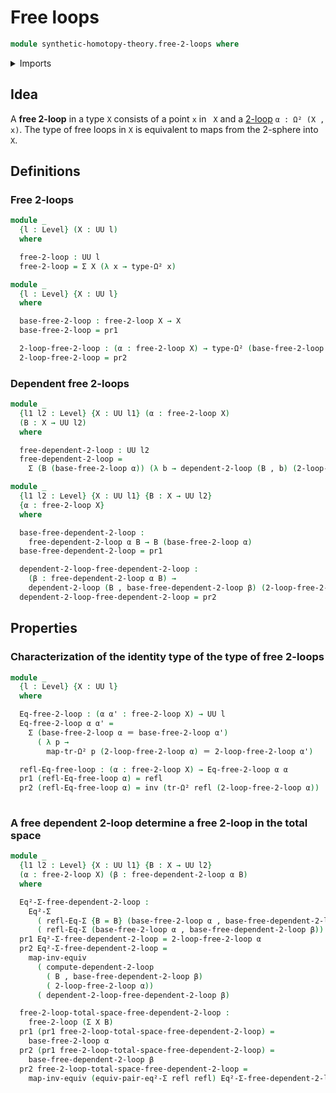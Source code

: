 # Free loops

```agda
module synthetic-homotopy-theory.free-2-loops where
```

<details><summary>Imports</summary>

```agda
open import foundation.action-on-identifications-functions
open import foundation.constant-type-families
open import foundation.contractible-types
open import foundation.dependent-pair-types
open import foundation.equality-dependent-pair-types
open import foundation.equivalences
open import foundation.functoriality-dependent-pair-types
open import foundation.fundamental-theorem-of-identity-types
open import foundation.identity-types
open import foundation.structure-identity-principle
open import foundation.torsorial-type-families
open import foundation.transport-along-identifications
open import foundation.universe-levels
open import foundation.whiskering-identifications-concatenation

open import structured-types.pointed-types

open import synthetic-homotopy-theory.dependent-2-loops
open import synthetic-homotopy-theory.double-loop-spaces
open import synthetic-homotopy-theory.loop-spaces
```

</details>

## Idea

A **free 2-loop** in a type `X` consists of a point `x` in ` X` and
a [2-loop](synthetic-homotopy-theory.double-loop-spaces.md) `α : Ω² (X , x)`.
The type of free loops in `X` is equivalent to maps from the 2-sphere
into `X`.


## Definitions

### Free 2-loops

```agda
module _
  {l : Level} (X : UU l)
  where

  free-2-loop : UU l
  free-2-loop = Σ X (λ x → type-Ω² x)

module _
  {l : Level} {X : UU l}
  where

  base-free-2-loop : free-2-loop X → X
  base-free-2-loop = pr1

  2-loop-free-2-loop : (α : free-2-loop X) → type-Ω² (base-free-2-loop α)
  2-loop-free-2-loop = pr2
```

### Dependent free 2-loops

```agda
module _
  {l1 l2 : Level} {X : UU l1} (α : free-2-loop X)
  (B : X → UU l2)
  where

  free-dependent-2-loop : UU l2
  free-dependent-2-loop =
    Σ (B (base-free-2-loop α)) (λ b → dependent-2-loop (B , b) (2-loop-free-2-loop α))

module _
  {l1 l2 : Level} {X : UU l1} {B : X → UU l2}
  {α : free-2-loop X}
  where

  base-free-dependent-2-loop :
    free-dependent-2-loop α B → B (base-free-2-loop α)
  base-free-dependent-2-loop = pr1

  dependent-2-loop-free-dependent-2-loop :
    (β : free-dependent-2-loop α B) →
    dependent-2-loop (B , base-free-dependent-2-loop β) (2-loop-free-2-loop α)
  dependent-2-loop-free-dependent-2-loop = pr2
```

## Properties

### Characterization of the identity type of the type of free 2-loops

```agda
module _
  {l : Level} {X : UU l}
  where

  Eq-free-2-loop : (α α' : free-2-loop X) → UU l
  Eq-free-2-loop α α' =
    Σ (base-free-2-loop α ＝ base-free-2-loop α')
      ( λ p →
        map-tr-Ω² p (2-loop-free-2-loop α) ＝ 2-loop-free-2-loop α')

  refl-Eq-free-loop : (α : free-2-loop X) → Eq-free-2-loop α α
  pr1 (refl-Eq-free-loop α) = refl
  pr2 (refl-Eq-free-loop α) = inv (tr-Ω² refl (2-loop-free-2-loop α))
    
```

### A free dependent 2-loop determine a free 2-loop in the total space

```agda
module _
  {l1 l2 : Level} {X : UU l1} {B : X → UU l2}
  (α : free-2-loop X) (β : free-dependent-2-loop α B)
  where

  Eq²-Σ-free-dependent-2-loop :
    Eq²-Σ
      ( refl-Eq-Σ {B = B} (base-free-2-loop α , base-free-dependent-2-loop β))
      ( refl-Eq-Σ (base-free-2-loop α , base-free-dependent-2-loop β))
  pr1 Eq²-Σ-free-dependent-2-loop = 2-loop-free-2-loop α
  pr2 Eq²-Σ-free-dependent-2-loop =
    map-inv-equiv
      ( compute-dependent-2-loop
        ( B , base-free-dependent-2-loop β)
        ( 2-loop-free-2-loop α))
      ( dependent-2-loop-free-dependent-2-loop β)

  free-2-loop-total-space-free-dependent-2-loop :
    free-2-loop (Σ X B)
  pr1 (pr1 free-2-loop-total-space-free-dependent-2-loop) =
    base-free-2-loop α
  pr2 (pr1 free-2-loop-total-space-free-dependent-2-loop) =
    base-free-dependent-2-loop β
  pr2 free-2-loop-total-space-free-dependent-2-loop =
    map-inv-equiv (equiv-pair-eq²-Σ refl refl) Eq²-Σ-free-dependent-2-loop
```
